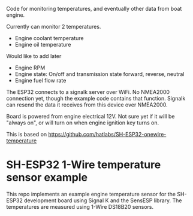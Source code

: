 Code for monitoring temperatures, and eventually other data from boat engine.

Currently can monitor 2 temperatures. 
  - Engine coolant temperature
  - Engine oil temperature

Would like to add later
  - Engine RPM
  - Engine state: On/off and transmission state forward, reverse, neutral
  - Engine fuel flow rate

The ESP32 connects to a signalk server over WiFi. 
No NMEA2000 connection yet, though the example code contains that function. Signalk can resend the data it receives from this device over NMEA2000.

Board is powered from engine electrical 12V. Not sure yet if it will be "always on", or will turn on when engine ignition key turns on.

This is based on 
https://github.com/hatlabs/SH-ESP32-onewire-temperature
# SH-ESP32 1-Wire temperature sensor example

This repo implements an example engine temperature sensor for the SH-ESP32 development board using Signal K and the SensESP library.
The temperatures are measured using 1-Wire DS18B20 sensors.

